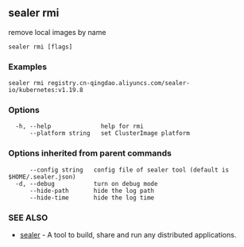 ## sealer rmi

remove local images by name

```
sealer rmi [flags]
```

### Examples

```
sealer rmi registry.cn-qingdao.aliyuncs.com/sealer-io/kubernetes:v1.19.8
```

### Options

```
  -h, --help              help for rmi
      --platform string   set ClusterImage platform
```

### Options inherited from parent commands

```
      --config string   config file of sealer tool (default is $HOME/.sealer.json)
  -d, --debug           turn on debug mode
      --hide-path       hide the log path
      --hide-time       hide the log time
```

### SEE ALSO

* [sealer](sealer.md)	 - A tool to build, share and run any distributed applications.


